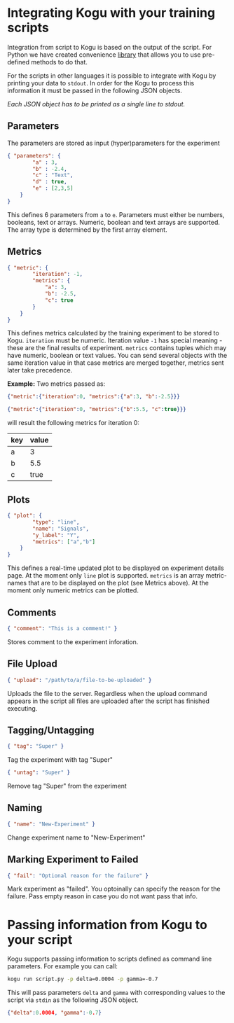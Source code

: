 # Integrating Kogu with your training scripts

Integration from script to Kogu is based on the output of the script. For Python we have created convenience [library](python-library.md) that allows you to use pre-defined methods to do that.

For the scripts in other languages it is possible to integrate with Kogu by printing your data to ```stdout```. In order for the Kogu to process this information it must be passed in the following JSON objects. 

*Each JSON object has to be printed as a single line to stdout.*

## Parameters
The parameters are stored as input (hyper)parameters for the experiment

```json
{ "parameters": {
        "a" : 3,
        "b" : -2.4,
        "c" : "Text",
        "d" : true,
        "e" : [2,3,5]
    }
}
```
This defines 6 parameters from ```a``` to ```e```. Parameters must either be numbers, booleans, text or arrays. Numeric, boolean and text arrays are supported. The array type is determined by the first array element.

## Metrics
```json
{ "metric": {
        "iteration": -1,
        "metrics": {
            "a": 3,
            "b": -2.5,
            "c": true
        }
    }
}
```
This defines metrics calculated by the training experiment to be stored to Kogu. ```iteration``` must be numeric. Iteration value ```-1``` has special meaning - these are the final results of experiment. ```metrics``` contains tuples which may have numeric, boolean or text values. You can send several objects with the same iteration value in that case metrics are merged together, metrics sent later take precedence. 

**Example:**
Two metrics passed as: 
```json
{"metric":{"iteration":0, "metrics":{"a":3, "b":-2.5}}}

{"metric":{"iteration":0, "metrics":{"b":5.5, "c":true}}}
```
will result the following metrics for iteration 0:

key | value
-- | --
a | 3
b | 5.5
c | true

## Plots
```json
{ "plot": {
        "type": "line",
        "name": "Signals",
        "y_label": "Y",
        "metrics": ["a","b"]
    }
}
```
This defines a real-time updated plot to be displayed on experiment details page. At the moment only ```line``` plot is supported. ```metrics``` is an array metric-names that are to be displayed on the plot (see Metrics above). At the moment only numeric metrics can be plotted.

## Comments
```json
{ "comment": "This is a comment!" }
```
Stores comment to the experiment inforation.

## File Upload
```json
{ "upload": "/path/to/a/file-to-be-uploaded" }
```
Uploads the file to the server. Regardless when the upload command appears in the script all files are uploaded after the script has finished executing.

## Tagging/Untagging
```json
{ "tag": "Super" }
```
Tag the experiment with tag "Super"

```json
{ "untag": "Super" }
```
Remove tag "Super" from the experiment


## Naming
```json
{ "name": "New-Experiment" }
```
Change experiment name to "New-Experiment"

## Marking Experiment to Failed
```json
{ "fail": "Optional reason for the failure" }
```
Mark experiment as "failed". You optoinally can specify the reason for the failure. Pass empty reason in case you do not want pass that info.


# Passing information from Kogu to your script
Kogu supports passing information to scripts defined as command line parameters. For example you can call:

```bash
kogu run script.py -p delta=0.0004 -p gamma=-0.7
```
This will pass parameters ```delta``` and ```gamma``` with corresponding values to the script via ```stdin``` as the following JSON object.

```json
{"delta":0.0004, "gamma":-0.7}
``` 

